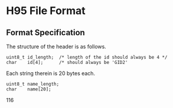 # H95 File Format

## Format Specification

The structure of the header is as follows.

```
uint8_t id_length;  /* length of the id should always be 4 */
char    id[4];      /* should always be 'GID2'
```

Each string therein is 20 bytes each.

```
uint8_t name_length;
char    name[20];
```

116
